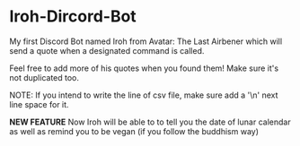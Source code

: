# Iroh-Dircord-Bot
My first Discord Bot named Iroh from Avatar: The Last Airbener which will send a quote when a designated command is called.

Feel free to add more of his quotes when you found them! Make sure it's not duplicated too.

NOTE: If you intend to write the line of csv file, make sure add a '\n' next line space for it.


**NEW FEATURE**
Now Iroh will be able to to tell you the date of lunar calendar as well as remind you to be vegan (if you follow the buddhism way)

